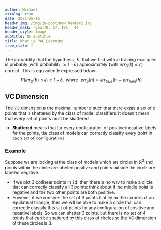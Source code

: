 ```yaml
---
author: Michael
catalog: true
date: 2021-05-16
header_img: /img/in-post/new_header2.jpg
header_mask: rgba(40, 57, 101, .4)
header_style: image
subtitle: No subtitle
title: What is PAC Learning
tree_state: 🌱
---
```


The probability that the hypothesis, $h$, that we find with $m$ training examples is probably (with probability $\geq 1 - \delta$) approximately (with $err_D(h)\leq \epsilon$) correct. This is equivalently expressed below:

$$P(err_D(h)\leq \epsilon) \geq 1-\delta, \text{ where } \ err_D(h) = err_{true}(h) - err_{train}(h) $$

## VC Dimension

The VC dimension is the maximal number $d$ such that there exists a set of $d$ points that is shattered by the class of model classifiers. It doesn't mean that every set of points must be shattered!
- **Shattered** means that for every configuration of positive/negative labels for the points, the class of models can correctly classify every point in each set of configurations

### Example
Suppose we are looking at the class of models which are circles in $\mathbb{R}^2$ and points within the circle are labeled positive and points outside the circle are labeled negative.
- If we plot 3 collinear points in 2d, then there is no way to make a circle that can correctly classify all 3 points: think about if the middle point is negative and the two other points are both positive.
- However, if we consider the set of 3 points that lie on the corners of an equilateral triangle, then we will be able to make a circle that can correctly classify this set of points for any configuration of positive and negative labels. So we can shatter 3 points, but there is no set of 4 points that can be shattered by this class of circles so the VC dimension of these circles is 3.